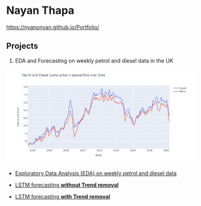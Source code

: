 # Nayan Thapa 
https://nyanonyan.github.io/Portfolio/

## Projects

1) EDA and Forecasting on weekly petrol and diesel data in the UK

<img src="images/Petrol and Diesel pump price graph.JPG" width="600">

- <a href="https://nbviewer.jupyter.org/github/NyanoNyan/Portfolio/blob/0a7e1f844063935711d4b42ad15889aa79282c88/1)%20EDA%20and%20Forecasting/Clean_EDA_weekly_road_fuel.ipynb">Exploratory Data Analysis (EDA) on weekly petrol and diesel data </a>

- <a href="https://nbviewer.jupyter.org/github/NyanoNyan/Portfolio/blob/8f090e46031668a77bcf0d93c0fad397fccafe0d/1)%20EDA%20and%20Forecasting/Clean_LSTM_Forecasting_weekly_road_fuel_without_trend.ipynb">LSTM forecasting **without Trend removal**</a>

- <a href="">LSTM forecasting **with Trend removal**</a>

